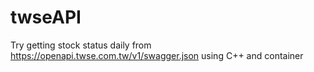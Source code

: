 # twseAPI
Try getting stock status daily from https://openapi.twse.com.tw/v1/swagger.json using C++ and container
